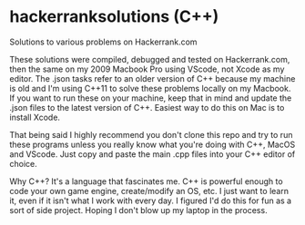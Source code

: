 # hackerranksolutions (C++)
Solutions to various problems on Hackerrank.com

These solutions were compiled, debugged and tested on Hackerrank.com, then the same on my 2009 Macbook Pro using VScode, not Xcode as my editor. 
The .json tasks refer to an older version of C++ because my machine is old and I'm using C++11 to solve these problems locally on my Macbook. 
If you want to run these on your machine, keep that in mind and update the .json files to the latest version of C++. Easiest 
way to do this on Mac is to install Xcode.

That being said I highly recommend you don't clone this repo and try to run these programs unless you really know what you're doing with C++, MacOS and VScode. Just copy and paste the main .cpp files into your C++ editor of choice.

Why C++? It's a language that fascinates me. C++ is powerful enough to code your own game engine, create/modify an OS, etc. I just want to learn it, even if it isn't what I work with every day. I figured I'd do this for fun as a sort of side project. Hoping I don't blow up my laptop in the process.
